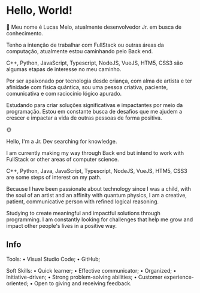 # Hello, World! 

🚀
Meu nome é Lucas Melo, atualmente desenvolvedor Jr. em busca de conhecimento.

Tenho a intenção de trabalhar com FullStack ou outras áreas da computação, atualmente estou caminhando pelo Back end.

C++, Python, JavaScript, Typescript, NodeJS, VueJS, HTM5, CSS3 são algumas etapas de interesse no meu caminho.

Por ser apaixonado por tecnologia desde criança, com alma de artista e ter afinidade com física quântica, sou uma pessoa criativa, paciente, comunicativa e com raciocínio lógico apurado.

Estudando para criar soluções significativas e impactantes por meio da programação. Estou em constante busca de desafios que me ajudem a crescer e impactar a vida de outras pessoas de forma positiva.

🌞

Hello, I'm a Jr. Dev searching for knowledge.

I am currently making my way through Back end but intend to work with FullStack or other areas of computer science.

C++, Python, Java, JavaScript, Typescript, NodeJS, VueJS, HTM5, CSS3 are some steps of interest on my path.

Because I have been passionate about technology since I was a child, with the soul of an artist and an affinity with quantum physics, I am a creative, patient, communicative person with refined logical reasoning.

Studying to create meaningful and impactful solutions through programming. I am constantly looking for challenges that help me grow and impact other people's lives in a positive way.


## Info

Tools:
• Visual Studio Code;
• GitHub;

Soft Skills:
• Quick learner;
• Effective communicator;
• Organized;
• Initiative-driven;
• Strong problem-solving abilities;
• Customer experience-oriented;
• Open to giving and receiving feedback.
